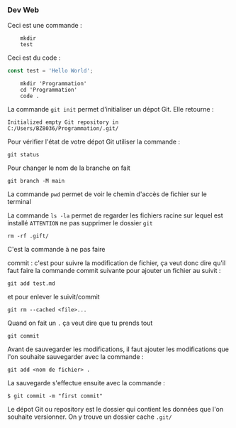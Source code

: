 ###  Dev Web

Ceci est une commande :
``` shell
    mkdir 
    test
```

Ceci est du code : 
``` javascript
const test = 'Hello World';
```

``` shel
    mkdir 'Programmation'
    cd 'Programmation'
    code .
````
La commande `git init` permet d'initialiser un dépot Git.
Elle retourne :
```
Initialized empty Git repository in C:/Users/BZ8036/Programmation/.git/
```
Pour vérifier l'état de votre dépot Git utiliser la commande : 
```
git status
```
Pour changer le nom de la branche on fait 
```
git branch -M main
```
La commande `pwd` permet de voir le chemin d'accès de fichier sur le terminal

La commande `ls -la` permet de regarder les fichiers racine sur lequel est installé `ATTENTION` ne pas supprimer le dossier `git`

```shell
rm -rf .gift/
```
C'est la commande à ne pas faire

commit : c'est pour suivre la modification de fichier, ça veut donc dire qu'il faut faire la commande commit suivante pour ajouter un fichier au suivit :
```
git add test.md
```
et pour enlever le suivit/commit 
```
git rm --cached <file>...
```
Quand on fait un ```.``` ça veut dire que tu prends tout

```
git commit
```
Avant de sauvegarder les modifications, il faut ajouter les modifications que l'on souhaite sauvegarder avec la commande :
```
git add <nom de fichier> .
```
La sauvegarde s'effectue ensuite avec la commande :
```
$ git commit -m "first commit"
```
Le dépot Git ou repository est le dossier qui contient les données que l'on souhaite versionner. On y trouve un dossier cache `.git/`

